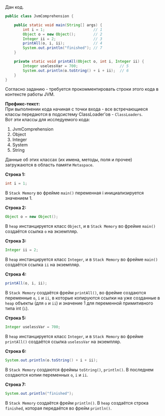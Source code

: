 Дан код.

```java
public class JvmComprehension {

    public static void main(String[] args) {
        int i = 1;                      // 1
        Object o = new Object();        // 2
        Integer ii = 2;                 // 3
        printAll(o, i, ii);             // 4
        System.out.println("finished"); // 7
    }

    private static void printAll(Object o, int i, Integer ii) {
        Integer uselessVar = 700;                   // 5
        System.out.println(o.toString() + i + ii);  // 6
    }
}
```
Согласно заданию - требуется прокомментировать строки этого кода в контексте работы JVM.

**Префикс-текст:**  
При выполнении кода начиная с точки входа - все встречающиеся классы передаются в подсистему ClassLoader'ов - `ClassLoaders`.  
Вот эти классы для исследуемого кода:  
1. JvmComprehension
2. Object
3. Integer
4. System
5. String

Данные об этих классах (их имена, методы, поля и прочее) загружаются в область памяти `Metaspace`. 

**Строка 1:**
```java
int i = 1;
```  
В `Stack Memory` во фрейме `main()` переменная i инициализируется значением 1.

**Строка 2:**
```java
Object o = new Object(); 
```  
В `heap` инстанцируется класс `Object`, и в `Stack Memory` во фрейме `main()` создаётся ссылка `o` на экземпляр.

**Строка 3:**
```java
Integer ii = 2;
``` 
В `heap` инстанцируется класс `Integer`, и в `Stack Memory` во фрейме `main()` создаётся ссылка `ii` на экземпляр.

**Строка 4:**
```java
printAll(o, i, ii);
``` 
В `Stack Memory` создаётся фрейм `printAll()`, во фрейме создаются переменные `o`, `i` и `ii`, в которые копируются ссылки на уже созданные в `heap` объекты (для `o` и `ii`)
и значение 1 для переменной примитивного типа int (`i`).

**Строка 5:**
```java
Integer uselessVar = 700;
``` 
В `heap` инстанцируется класс `Integer`, и в `Stack Memory` во фрейме `printAll()` создаётся ссылка `uselessVar` на экземпляр.

**Строка 6:**
```java
System.out.println(o.toString() + i + ii);
``` 
В `Stack Memory` создаются фреймы `toString()`, `println()`. В последнем создаются копии переменных `o`, `i` и `ii`.

**Строка 7:**
```java
System.out.println("finished");
``` 

В `Stack Memory` создаётся фрейм `println()`. В `heap` создаётся строка `finished`, которая передаётся во фрейм `println()`.